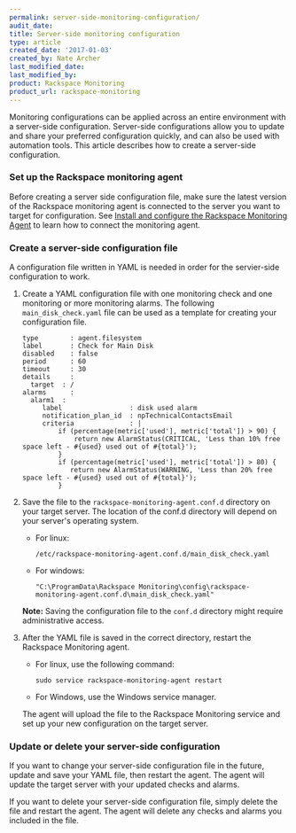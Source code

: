 ```yaml
---
permalink: server-side-monitoring-configuration/
audit_date:
title: Server-side monitoring configuration
type: article
created_date: '2017-01-03'
created_by: Nate Archer
last_modified_date:
last_modified_by:
product: Rackspace Monitoring
product_url: rackspace-monitoring
---
```


Monitoring configurations can be applied across an entire environment with a server-side configuration. Server-side configurations allow you to update and share your preferred configuration quickly, and can also be used with automation tools. This article describes how to create a server-side configuration.

### Set up the Rackspace monitoring agent

Before creating a server side configuration file, make sure the latest version of the Rackspace monitoring agent is connected to the server you want to target for configuration. See [Install and configure the Rackspace Monitoring Agent](/how-to/install-and-configure-the-rackspace-monitoring-agent/) to learn how to connect the monitoring agent.

### Create a server-side configuration file

A configuration file written in YAML is needed in order for the servier-side configuration to work.

1. Create a YAML configuration file with one monitoring check and one monitoring or more monitoring alarms. The following `main_disk_check.yaml` file can be used as a template for creating your configuration file.

       type        : agent.filesystem
       label       : Check for Main Disk
       disabled    : false
       period      : 60
       timeout     : 30
       details     :
         target  : /
       alarms      :
         alarm1  :
            label                 : disk used alarm
            notification_plan_id  : npTechnicalContactsEmail
            criteria              : |
                if (percentage(metric['used'], metric['total']) > 90) {
                    return new AlarmStatus(CRITICAL, 'Less than 10% free space left - #{used} used out of #{total}');
                }
                if (percentage(metric['used'], metric['total']) > 80) {
                   return new AlarmStatus(WARNING, 'Less than 20% free space left - #{used} used out of #{total}');
                }

2. Save the file to the `rackspace-monitoring-agent.conf.d` directory on your target server. The location of the conf.d directory will depend on your server's operating system.

   - For linux:

         /etc/rackspace-monitoring-agent.conf.d/main_disk_check.yaml

   - For windows:

         "C:\ProgramData\Rackspace Monitoring\config\rackspace-monitoring-agent.conf.d\main_disk_check.yaml"

   **Note:** Saving the configuration file to the `conf.d` directory might require administrative access.

3. After the YAML file is saved in the correct directory, restart the Rackspace Monitoring agent.

   - For linux, use the following command:

         sudo service rackspace-monitoring-agent restart

   - For Windows, use the Windows service manager.

   The agent will upload the file to the Rackspace Monitoring service and set up your new configuration on the target server.

### Update or delete your server-side configuration

If you want to change your server-side configuration file in the future, update and save your YAML file, then restart the agent. The agent will update the target server with your updated checks and alarms.

If you want to delete your server-side configuration file, simply delete the file and restart the agent. The agent will delete any checks and alarms you included in the file.
